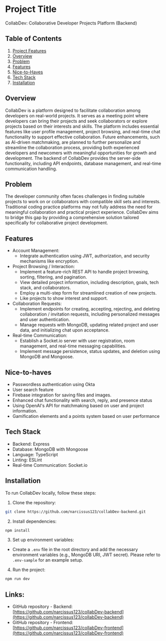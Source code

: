# Project Title

CollabDev: Collaborative Developer Projects Platform (Backend)

## Table of Contents

1. [Project Features](#project-features)
2. [Overview](#overview)
3. [Problem](#problem)
4. [Features](#features)
5. [Nice-to-Haves](#nice-to-haves)
6. [Tech Stack](#tech-stack)
7. [Installation](#installation)

## Overview

CollabDev is a platform designed to facilitate collaboration among developers on real-world projects. It serves as a meeting point where developers can bring their projects and seek collaborators or explore projects based on their interests and skills. The platform includes essential features like user profile management, project browsing, and real-time chat functionality to support effective collaboration. Future enhancements, such as AI-driven matchmaking, are planned to further personalize and streamline the collaboration process, providing both experienced developers and newcomers with meaningful opportunities for growth and development. The backend of CollabDev provides the server-side functionality, including API endpoints, database management, and real-time communication handling.

## Problem

The developer community often faces challenges in finding suitable projects to work on or collaborators with compatible skill sets and interests. Traditional coding practice platforms may not fully address the need for meaningful collaboration and practical project experience. CollabDev aims to bridge this gap by providing a comprehensive solution tailored specifically for collaborative project development.

## Features

- Account Management:
  - Integrate authentication using JWT, authorization, and security mechanisms like encryption.
- Project Browsing / Interaction:
  - Implement a feature-rich REST API to handle project browsing, sorting, filtering, and pagination.
  - View detailed project information, including description, goals, tech stack, and collaborators.
  - Employ a multi-step form for streamlined creation of new projects.
  - Like projects to show interest and support.
- Collaboration Requests:
  - Implement endpoints for creating, accepting, rejecting, and deleting collaboration / invitation requests, including personalized messages and user authentication.
  - Manage requests with MongoDB, updating related project and user data, and initializing chat upon acceptance.
- Real-time Communication:
  - Establish a Socket.io server with user registration, room management, and real-time messaging capabilities.
  - Implement message persistence, status updates, and deletion using MongoDB and Mongoose.

## Nice-to-haves

-	Passwordless authentication using Okta 
-	User search feature 
-	Firebase integration for saving files and images.
-	Enhanced chat functionality with search, reply, and presence status 
-	Using OpenAI's API for matchmaking based on user and project information.
-	Gamification elements and a points system based on user performance

 ## Tech Stack
 
-	Backend: Express
-	Database: MongoDB with Mongoose
-	Language: TypeScript
-	Linting: ESLint
-	Real-time Communication: Socket.io

## Installation

To run CollabDev locally, follow these steps:
1.  Clone the repository:

```bash
git clone https://github.com/narcissus123/collabDev-backend.git
```

2. Install dependencies:

```bash
npm install
```
   
3. Set up environment variables:  

  -	Create a `.env` file in the root directory and add the necessary environment variables (e.g., MongoDB URI, JWT secret). Please refer to `.env-sample` for an example setup.

4. Run the project:
   
```bash
npm run dev
```

## Links:

- GitHub repository - Backend: [https://github.com/narcissus123/collabDev-backend](https://github.com/narcissus123/collabDev-backend)
- GitHub repository - Frontend: [https://github.com/narcissus123/collabDev-frontend](https://github.com/narcissus123/collabDev-frontend)



